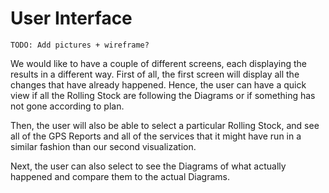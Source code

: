 # User Interface

    TODO: Add pictures + wireframe?

We would like to have a couple of different screens, each displaying the results in a different way. First of all, the first screen will display all the changes that have already happened. Hence, the user can have a quick view if all the Rolling Stock are following the Diagrams or if something has not gone according to plan.

Then, the user will also be able to select a particular Rolling Stock, and see all of the GPS Reports and all of the services that it might have run in a similar fashion than our second visualization.

Next, the user can also select to see the Diagrams of what actually happened and compare them to the actual Diagrams.

